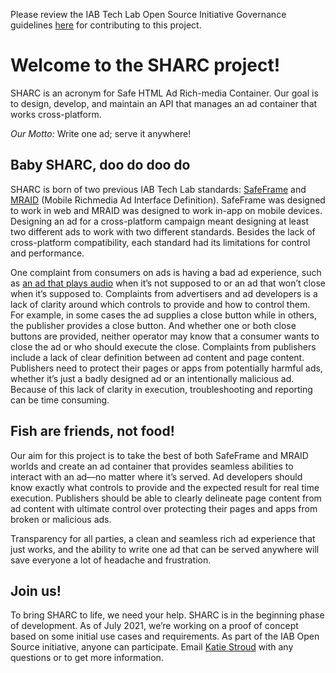 
Please review the IAB Tech Lab Open Source Initiative Governance guidelines [here](http://iabtechlab.com/opensource) for contributing to this project.

# Welcome to the SHARC project!
SHARC is an acronym for Safe HTML Ad Rich-media Container. Our goal is to design, develop, and maintain an API that manages an ad container that works cross-platform. 

*Our Motto:*
Write one ad; serve it anywhere!

## Baby SHARC, doo do doo do
SHARC is born of two previous IAB Tech Lab standards: [SafeFrame](https://iabtechlab.com/standards/safeframe-implementation-guidelines/) and [MRAID](https://iabtechlab.com/standards/mobile-rich-media-ad-interface-definitions-mraid/) (Mobile Richmedia Ad Interface Definition). SafeFrame was designed to work in web and MRAID was designed to work in-app on mobile devices. Designing an ad for a cross-platform campaign meant designing at least two different ads to work with two different standards. Besides the lack of cross-platform compatibility, each standard had its limitations for control and performance.

One complaint from consumers on ads is having a bad ad experience, such as [an ad that plays audio](https://www.youtube.com/watch?v=BhmRvUjJFh4&ab_channel=PrincessThandeka) when it’s not supposed to or an ad that won’t close when it’s supposed to. Complaints from advertisers and ad developers is a lack of clarity around which controls to provide and how to control them. For example, in some cases the ad supplies a close button while in others, the publisher provides a close button. And whether one or both close buttons are provided, neither operator may know that a consumer wants to close the ad or who should execute the close. Complaints from publishers include a lack of clear definition between ad content and page content. Publishers need to protect their pages or apps from potentially harmful ads, whether it’s just a badly designed ad or an intentionally malicious ad. Because of this lack of clarity in execution, troubleshooting and reporting can be time consuming.

## Fish are friends, not food!
Our aim for this project is to take the best of both SafeFrame and MRAID worlds and create an ad container that provides seamless abilities to interact with an ad—no matter where it’s served. Ad developers should know exactly what controls to provide and the expected result for real time execution. Publishers should be able to clearly delineate page content from ad content with ultimate control over protecting their pages and apps from broken or malicious ads.

Transparency for all parties, a clean and seamless rich ad experience that just works, and the ability to write one ad that can be served anywhere will save everyone a lot of headache and frustration. 

## Join us!
To bring SHARC to life, we need your help.  SHARC is in the beginning phase of development. As of July 2021, we’re working on a proof of concept based on some initial use cases and requirements. As part of the IAB Open Source initiative, anyone can participate. Email [Katie Stroud](mailto:katie@iabtechlab.com) with any questions or to get more information.

